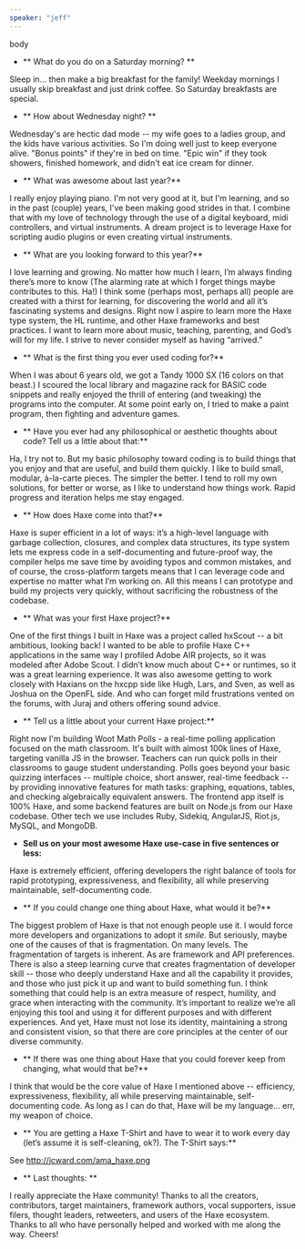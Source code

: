 ```yaml
---
speaker: "jeff"
---
```


body

* ** What do you do on a Saturday morning? **

Sleep in... then make a big breakfast for the family! Weekday mornings I usually skip breakfast and just drink coffee. So Saturday breakfasts are special.

* ** How about Wednesday night? **

Wednesday's are hectic dad mode -- my wife goes to a ladies group, and the kids have various activities. So I'm doing well just to keep everyone alive. "Bonus points" if they're in bed on time. "Epic win" if they took showers, finished homework, and didn't eat ice cream for dinner.

* ** What was awesome about last year?**

I really enjoy playing piano. I'm not very good at it, but I'm learning, and so in the past (couple) years, I've been making good strides in that. I combine that with my love of technology through the use of a digital keyboard, midi controllers, and virtual instruments. A dream project is to leverage Haxe for scripting audio plugins or even creating virtual instruments.

* ** What are you looking forward to this year?**

I love learning and growing. No matter how much I learn, I’m always finding there’s more to know (The alarming rate at which I forget things maybe contributes to this. Ha!) I think some (perhaps most, perhaps all) people are created with a thirst for learning, for discovering the world and all it’s fascinating systems and designs. Right now I aspire to learn more the Haxe type system, the HL runtime, and other Haxe frameworks and best practices. I want to learn more about music, teaching, parenting, and God’s will for my life. I strive to never consider myself as having “arrived.”

* ** What is the first thing you ever used coding for?**

When I was about 6 years old, we got a Tandy 1000 SX (16 colors on that beast.) I scoured the local library and magazine rack for BASIC code snippets and really enjoyed the thrill of entering (and tweaking) the programs into the computer. At some point early on, I tried to make a paint program, then fighting and adventure games.

* ** Have you ever had any philosophical or aesthetic thoughts about code? Tell us a little about that:**

Ha, I try not to. But my basic philosophy toward coding is to build things that you enjoy and that are useful, and build them quickly. I like to build small, modular, à-la-carte pieces. The simpler the better. I tend to roll my own solutions, for better or worse, as I like to understand how things work. Rapid progress and iteration helps me stay engaged.

* ** How does Haxe come into that?**

Haxe is super efficient in a lot of ways: it’s a high-level language with garbage collection, closures, and complex data structures, its type system lets me express code in a self-documenting and future-proof way, the compiler helps me save time by avoiding typos and common mistakes, and of course, the cross-platform targets means that I can leverage code and expertise no matter what I’m working on. All this means I can prototype and build my projects very quickly, without sacrificing the robustness of the codebase.

* ** What was your first Haxe project?**

One of the first things I built in Haxe was a project called hxScout -- a bit ambitious, looking back! I wanted to be able to profile Haxe C++ applications in the same way I profiled Adobe AIR projects, so it was modeled after Adobe Scout. I didn’t know much about C++ or runtimes, so it was a great learning experience. It was also awesome getting to work closely with Haxians on the hxcpp side like Hugh, Lars, and Sven, as well as Joshua on the OpenFL side. And who can forget mild frustrations vented on the forums, with Juraj and others offering sound advice.

* ** Tell us a little about your current Haxe project:**

Right now I'm building Woot Math Polls - a real-time polling application focused on the math classroom. It's built with almost 100k lines of Haxe, targeting vanilla JS in the browser. Teachers can run quick polls in their classrooms to gauge student understanding. Polls goes beyond your basic quizzing interfaces -- multiple choice, short answer, real-time feedback -- by providing innovative features for math tasks: graphing, equations, tables, and checking algebraically equivalent answers. The frontend app itself is 100% Haxe, and some backend features are built on Node.js from our Haxe codebase. Other tech we use includes Ruby, Sidekiq, AngularJS, Riot.js, MySQL, and MongoDB.

* **Sell us on your most awesome Haxe use-case in five sentences or less:**

Haxe is extremely efficient, offering developers the right balance of tools for rapid prototyping, expressiveness, and flexibility, all while preserving maintainable, self-documenting code.

* ** If you could change one thing about Haxe, what would it be?**

The biggest problem of Haxe is that not enough people use it. I would force more developers and organizations to adopt it *smile*. But seriously, maybe one of the causes of that is fragmentation. On many levels. The fragmentation of targets is inherent. As are framework and API preferences. There is also a steep learning curve that creates fragmentation of developer skill -- those who deeply understand Haxe and all the capability it provides, and those who just pick it up and want to build something fun. I think something that could help is an extra measure of respect, humility, and grace when interacting with the community. It’s important to realize we’re all enjoying this tool and using it for different purposes and with different experiences. And yet, Haxe must not lose its identity, maintaining a strong and consistent vision, so that there are core principles at the center of our diverse community.

* ** If there was one thing about Haxe that you could forever keep from changing, what would that be?**

I think that would be the core value of Haxe I mentioned above -- efficiency, expressiveness, flexibility, all while preserving maintainable, self-documenting code. As long as I can do that, Haxe will be my language... err, my weapon of choice.

* ** You are getting a Haxe T-Shirt and have to wear it to work every day (let’s assume it is self-cleaning, ok?). The T-Shirt says:**

See http://jcward.com/ama_haxe.png

* ** Last thoughts: **

I really appreciate the Haxe community! Thanks to all the creators, contributors, target maintainers, framework authors, vocal supporters, issue filers, thought leaders, retweeters, and users of the Haxe ecosystem. Thanks to all who have personally helped and worked with me along the way. Cheers!